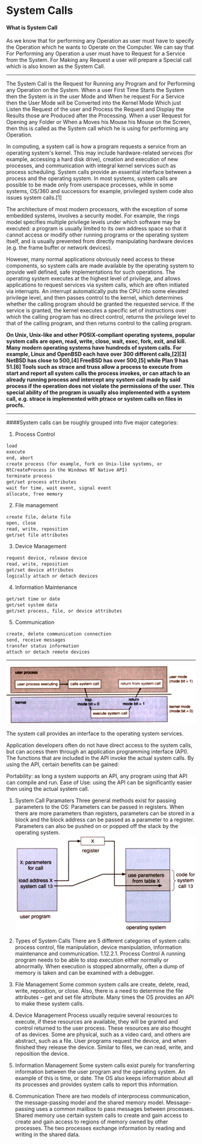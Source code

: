# System Calls

#### What is System Call

As we know that for performing any Operation as user must have to specify the Operation which he wants to Operate on the Computer. We can say that For Performing any Operation a user must have to Request for a Service from the System. For Making any Request a user will prepare a Special call which is also known as the System Call.

---

The System Call is the Request for Running any Program and for Performing any Operation on the System. When a user First Time Starts the System then the System is in the user Mode and When he request For a Service then the User Mode will be Converted into the Kernel Mode Which just Listen the Request of the user and Process the Request and Display the Results those are Produced after the Processing. When a user Request for Opening any Folder or When a Moves his Mouse his Mouse on the Screen, then this is called as the System call which he is using for performing any Operation.

In computing, a system call is how a program requests a service from an operating system's kernel. This may include hardware-related services (for example, accessing a hard disk drive), creation and execution of new processes, and communication with integral kernel services such as process scheduling. System calls provide an essential interface between a process and the operating system.
In most systems, system calls are possible to be made only from userspace processes, while in some systems, OS/360 and successors for example, privileged system code also issues system calls.[1]

The architecture of most modern processors, with the exception of some embedded systems, involves a security model. For example, the rings model specifies multiple privilege levels under which software may be executed: a program is usually limited to its own address space so that it cannot access or modify other running programs or the operating system itself, and is usually prevented from directly manipulating hardware devices (e.g. the frame buffer or network devices).

However, many normal applications obviously need access to these components, so system calls are made available by the operating system to provide well defined, safe implementations for such operations. The operating system executes at the highest level of privilege, and allows applications to request services via system calls, which are often initiated via interrupts. An interrupt automatically puts the CPU into some elevated privilege level, and then passes control to the kernel, which determines whether the calling program should be granted the requested service. If the service is granted, the kernel executes a specific set of instructions over which the calling program has no direct control, returns the privilege level to that of the calling program, and then returns control to the calling program.

**On Unix, Unix-like and other POSIX-compliant operating systems, popular system calls are open, read, write, close, wait, exec, fork, exit, and kill. Many modern operating systems have hundreds of system calls. For example, Linux and OpenBSD each have over 300 different calls,[2][3] NetBSD has close to 500,[4] FreeBSD has over 500,[5] while Plan 9 has 51.[6]
Tools such as strace and truss allow a process to execute from start and report all system calls the process invokes, or can attach to an already running process and intercept any system call made by said process if the operation does not violate the permissions of the user. This special ability of the program is usually also implemented with a system call, e.g. strace is implemented with ptrace or system calls on files in procfs.**

---

####System calls can be roughly grouped into five major categories:

1. Process Control
```
load
execute
end, abort
create process (for example, fork on Unix-like systems, or NtCreateProcess in the Windows NT Native API)
terminate process
get/set process attributes
wait for time, wait event, signal event
allocate, free memory
```
2. File management
```
create file, delete file
open, close
read, write, reposition
get/set file attributes
```
3. Device Management
```
request device, release device
read, write, reposition
get/set device attributes
logically attach or detach devices
```
4. Information Maintenance
```
get/set time or date
get/set system data
get/set process, file, or device attributes
```
5. Communication
```
create, delete communication connection
send, receive messages
transfer status information
attach or detach remote devices
```

---

![](sys_call.png)

The system call provides an interface to the operating system services.

Application developers often do not have direct access to the system calls, but can access them through an application programming interface (API). The functions that are included in the API invoke the actual system calls. By using the API, certain benefits can be gained:

Portability: as long a system supports an API, any program using that API can compile and run.
Ease of Use: using the API can be significantly easier then using the actual system call.

1. System Call Paramaters
Three general methods exist for passing parameters to the OS:
Parameters can be passed in registers.
When there are more parameters than registers, parameters can be stored in a block and the block address can be passed as a parameter to a register.
Parameters can also be pushed on or popped off the stack by the operating system.
![](sys_call_param.png)

2. Types of System Calls
There are 5 different categories of system calls:
process control, file manipulation, device manipulation, information maintenance and communication.
1.12.2.1. Process Control
A running program needs to be able to stop execution either normally or abnormally. When execution is stopped abnormally, often a dump of memory is taken and can be examined with a debugger.

3. File Management
Some common system calls are create, delete, read, write, reposition, or close. Also, there is a need to determine the file attributes – get and set file attribute. Many times the OS provides an API to make these system calls.

4. Device Management
Process usually require several resources to execute, if these resources are available, they will be granted and control returned to the user process. These resources are also thought of as devices. Some are physical, such as a video card, and others are abstract, such as a file.
User programs request the device, and when finished they release the device. Similar to files, we can read, write, and reposition the device.

5. Information Management
Some system calls exist purely for transferring information between the user program and the operating system. An example of this is time, or date.
The OS also keeps information about all its processes and provides system calls to report this information.

6. Communication
There are two models of interprocess communication, the message-passing model and the shared memory model.
Message-passing uses a common mailbox to pass messages between processes.
Shared memory use certain system calls to create and gain access to create and gain access to regions of memory owned by other processes. The two processes exchange information by reading and writing in the shared data.